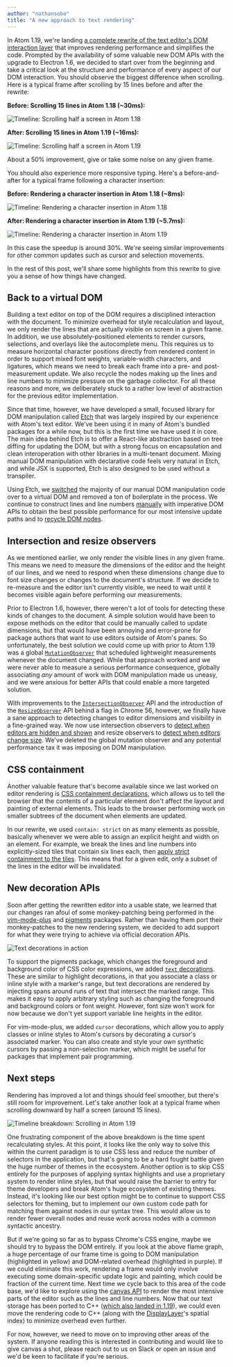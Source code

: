 ```yaml
---
author: "nathansobo"
title: "A new approach to text rendering"
---
```


In Atom 1.19, we're landing [a complete rewrite of the text editor's DOM interaction layer](https://github.com/atom/atom/pull/13880) that improves rendering performance and simplifies the code. Prompted by the availability of some valuable new DOM APIs with the upgrade to Electron 1.6, we decided to start over from the beginning and take a critical look at the structure and performance of every aspect of our DOM interaction. You should observe the biggest difference when scrolling. Here is a typical frame after scrolling by 15 lines before and after the rewrite:

**Before: Scrolling 15 lines in Atom 1.18 (~30ms):**

![Timeline: Scrolling half a screen in Atom 1.18](/assets/images/blog.atom.io/img/posts/scrolling-in-1-18.png)

**After: Scrolling 15 lines in Atom 1.19 (~16ms):**

![Timeline: Scrolling half a screen in Atom 1.19](/assets/images/blog.atom.io/img/posts/scrolling-in-1-19.png)

About a 50% improvement, give or take some noise on any given frame.

<!--more-->

You should also experience more responsive typing. Here's a before-and-after for a typical frame following a character insertion:

**Before: Rendering a character insertion in Atom 1.18 (~8ms):**

![Timeline: Rendering a character insertion in Atom 1.18](/assets/images/blog.atom.io/img/posts/insertion-in-1-18.png)

**After: Rendering a character insertion in Atom 1.19 (~5.7ms):**

![Timeline: Rendering a character insertion in Atom 1.19](/assets/images/blog.atom.io/img/posts/insertion-in-1-19.png)

In this case the speedup is around 30%. We're seeing similar improvements for other common updates such as cursor and selection movements.

In the rest of this post, we'll share some highlights from this rewrite to give you a sense of how things have changed.

## Back to a virtual DOM

Building a text editor on top of the DOM requires a disciplined interaction with the document. To minimize overhead for style recalculation and layout, we only render the lines that are actually visible on screen in a given frame. In addition, we use absolutely-positioned elements to render cursors, selections, and overlays like the autocomplete menu. This requires us to measure horizontal character positions directly from rendered content in order to support mixed font weights, variable-width characters, and ligatures, which means we need to break each frame into a pre- and post-measurement update. We also recycle the nodes making up the lines and line numbers to minimize pressure on the garbage collector. For all these reasons and more, we deliberately stuck to a rather low level of abstraction for the previous editor implementation.

Since that time, however, we have developed a small, focused library for DOM manipulation called [Etch](https://github.com/atom/etch) that was largely inspired by our experience with Atom's text editor. We've been using it in many of Atom's bundled packages for a while now, but this is the first time we have used it in core. The main idea behind Etch is to offer a React-like abstraction based on tree diffing for updating the DOM, but with a strong focus on encapsulation and clean interoperation with other libraries in a multi-tenant document. Mixing manual DOM manipulation with declarative code feels very natural in Etch, and while JSX is supported, Etch is also designed to be used without a transpiler.

Using Etch, we [switched](https://github.com/atom/atom/blob/4b2a26e74f8290f7206e6ca5706fb2a51bc04200/src/text-editor-component.js#L402) the majority of our manual DOM manipulation code over to a virtual DOM and removed a ton of boilerplate in the process. We continue to construct lines and line numbers [manually](https://github.com/atom/atom/blob/4b2a26e74f8290f7206e6ca5706fb2a51bc04200/src/text-editor-component.js#L3442) with imperative DOM APIs to obtain the best possible performance for our most intensive update paths and to [recycle DOM nodes](https://github.com/atom/atom/blob/4b2a26e74f8290f7206e6ca5706fb2a51bc04200/src/text-editor-component.js#L3122).

## Intersection and resize observers

As we mentioned earlier, we only render the visible lines in any given frame. This means we need to measure the dimensions of the editor and the height of our lines, and we need to respond when these dimensions change due to font size changes or changes to the document's structure. If we decide to re-measure and the editor isn't currently visible, we need to wait until it becomes visible again before performing our measurements.

Prior to Electron 1.6, however, there weren't a lot of tools for detecting these kinds of changes to the document. A simple solution would have been to expose methods on the editor that could be manually called to update dimensions, but that would have been annoying and error-prone for package authors that want to use editors outside of Atom's panes. So unfortunately, the best solution we could come up with prior to Atom 1.19 was a global [`MutationObserver`](https://hacks.mozilla.org/2012/05/dom-mutationobserver-reacting-to-dom-changes-without-killing-browser-performance/) that scheduled lightweight measurements whenever the document changed. While that approach worked and we were never able to measure a serious performance consequence, globally associating _any_ amount of work with DOM manipulation made us uneasy, and we were anxious for better APIs that could enable a more targeted solution.

With improvements to the [`IntersectionObserver`](https://developers.google.com/web/updates/2016/04/intersectionobserver) API and the introduction of the  [`ResizeObserver`](https://developers.google.com/web/updates/2016/10/resizeobserver) API behind a flag in Chrome 56, however, we finally have a sane approach to detecting changes to editor dimensions and visibility in a fine-grained way. We now use intersection observers to [detect when editors are hidden and shown](https://github.com/atom/atom/blob/4b2a26e74f8290f7206e6ca5706fb2a51bc04200/src/text-editor-component.js#L1344) and resize observers to [detect when editors change size](https://github.com/atom/atom/blob/4b2a26e74f8290f7206e6ca5706fb2a51bc04200/src/text-editor-component.js#L1354). We've deleted the global mutation observer and any potential performance tax it was imposing on DOM manipulation.

## CSS containment

Another valuable feature that's become available since we last worked on editor rendering is [CSS containment declarations](https://developers.google.com/web/updates/2016/06/css-containment), which allows us to tell the browser that the contents of a particular element don't affect the layout and painting of external elements. This leads to the browser performing work on smaller subtrees of the document when elements are updated.

In our rewrite, we used `contain: strict` on as many elements as possible, basically whenever we were able to assign an explicit height and width on an element. For example, we break the lines and line numbers into explicitly-sized tiles that contain six lines each, then [apply strict containment to the tiles](https://github.com/atom/atom/blob/4b2a26e74f8290f7206e6ca5706fb2a51bc04200/src/text-editor-component.js#L617). This means that for a given edit, only a subset of the lines in the editor will be invalidated.

## New decoration APIs

Soon after getting the rewritten editor into a usable state, we learned that our changes ran afoul of some monkey-patching being performed in the [vim-mode-plus](https://atom.io/packages/vim-mode-plus) and [pigments](https://atom.io/packages/pigments) packages. Rather than having them port their monkey-patches to the new rendering system, we decided to add support for what they were trying to achieve via official decoration APIs.

![Text decorations in action](/assets/images/blog.atom.io/img/posts/text-decorations-in-1-19.gif)

To support the pigments package, which changes the foreground and background color of CSS color expressions, we added [`text` decorations](https://github.com/atom/atom/pull/14790/files#diff-561e90889eebfd1149f1b29006d738c4R1790). These are similar to highlight decorations, in that you associate a class or inline style with a marker's range, but text decorations are rendered by injecting spans around runs of text that intersect the marked range. This makes it easy to apply arbitrary styling such as changing the foreground and background colors or font weight. However, font size won't work for now because we don't yet support variable line heights in the editor.

For vim-mode-plus, we added `cursor` decorations, which allow you to apply classes or inline styles to Atom's cursors by decorating a cursor's associated marker. You can also create and style your own synthetic cursors by passing a non-selection marker, which might be useful for packages that implement pair programming.

## Next steps

Rendering has improved a lot and things should feel smoother, but there's still room for improvement. Let's take another look at a typical frame when scrolling downward by half a screen (around 15 lines).

![Timeline breakdown: Scrolling in Atom 1.19](/assets/images/blog.atom.io/img/posts/scrolling-in-1-19-breakdown.png)

One frustrating component of the above breakdown is the time spent recalculating styles. At this point, it looks like the only way to solve this within the current paradigm is to use CSS less and reduce the number of selectors in the application, but that's going to be a hard fought battle given the huge number of themes in the ecosystem. Another option is to skip CSS entirely for the purposes of applying syntax highlights and use a proprietary system to render inline styles, but that would raise the barrier to entry for theme developers and break Atom's huge ecosystem of existing themes. Instead, it's looking like our best option might be to continue to support CSS selectors for theming, but to implement our own custom code path for matching them against nodes in our syntax tree. This would allow us to render fewer overall nodes and reuse work across nodes with a common syntactic ancestry.

But if we're going so far as to bypass Chrome's CSS engine, maybe we should try to bypass the DOM entirely. If you look at the above flame graph, a huge percentage of our frame time is going to DOM manipulation (highlighted in yellow) and DOM-related overhead (highlighted in purple). If we could eliminate this work, rendering a frame would only involve executing some domain-specific update logic and painting, which could be fraction of the current time. Next time we cycle back to this area of the code base, we'd like to explore using the [canvas API](https://developer.mozilla.org/en-US/docs/Web/API/Canvas_API) to render the most intensive parts of the editor such as the lines and line numbers. Now that our text storage has been ported to C++ ([which also landed in 1.19]((https://github.com/atom/superstring/pull/5))), we could even move the rendering code to C++ (along with the [DisplayLayer](https://github.com/atom/text-buffer/blob/1dfb7b4061de55a5bfa2445451dbb9197297718e/src/display-layer.js)'s spatial index) to minimize overhead even further.

For now, however, we need to move on to improving other areas of the system. If anyone reading this is interested in contributing and would like to give canvas a shot, please reach out to us on Slack or open an issue and we'd be keen to facilitate if you're serious.
